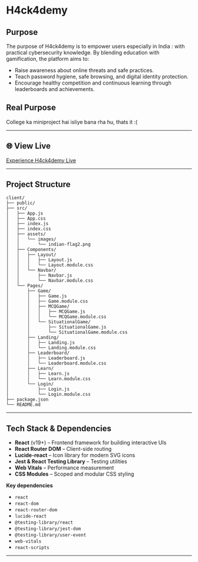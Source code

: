 # H4ck4demy

##  Purpose

The purpose of H4ck4demy is to empower users especially in India : with practical cybersecurity knowledge. By blending education with gamification, the platform aims to:
- Raise awareness about online threats and safe practices.
- Teach password hygiene, safe browsing, and digital identity protection.
- Encourage healthy competition and continuous learning through leaderboards and achievements.

## Real Purpose 
College ka miniproject hai isliye bana rha hu, thats it :(

---

## 🌐 View Live

[Experience H4ck4demy Live](https://h4ck4demy-frontend.vercel.app/)

---

##  Project Structure
```
client/
├── public/
├── src/
│   ├── App.js
│   ├── App.css
│   ├── index.js
│   ├── index.css
│   ├── assets/
│   │   └── images/
│   │       └── indian-flag2.png
│   ├── Components/
│   │   ├── Layout/
│   │   │   ├── Layout.js
│   │   │   └── Layout.module.css
│   │   └── Navbar/
│   │       ├── Navbar.js
│   │       └── Navbar.module.css
│   └── Pages/
│       ├── Game/
│       │   ├── Game.js
│       │   ├── Game.module.css
│       │   ├── MCQGame/
│       │   │   ├── MCQGame.js
│       │   │   └── MCQGame.module.css
│       │   └── SituationalGame/
│       │       ├── SituationalGame.js
│       │       └── SituationalGame.module.css
│       ├── Landing/
│       │   ├── Landing.js
│       │   └── Landing.module.css
│       ├── Leaderboard/
│       │   ├── Leaderboard.js
│       │   └── Leaderboard.module.css
│       ├── Learn/
│       │   ├── Learn.js
│       │   └── Learn.module.css
│       └── Login/
│           ├── Login.js
│           └── Login.module.css
├── package.json
└── README.md
```

---

##  Tech Stack & Dependencies

- **React** (v19+) – Frontend framework for building interactive UIs
- **React Router DOM** – Client-side routing
- **Lucide-react** – Icon library for modern SVG icons
- **Jest & React Testing Library** – Testing utilities
- **Web Vitals** – Performance measurement
- **CSS Modules** – Scoped and modular CSS styling

**Key dependencies**
- `react`
- `react-dom`
- `react-router-dom`
- `lucide-react`
- `@testing-library/react`
- `@testing-library/jest-dom`
- `@testing-library/user-event`
- `web-vitals`
- `react-scripts`

---
